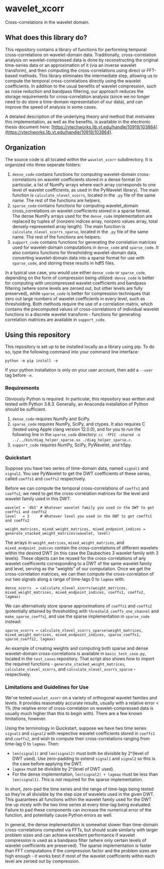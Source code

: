 # wavelet_xcorr
Cross-correlations in the wavelet domain.

## What does this library do?

This repository contains a library of functions for performing temporal cross-correlations on wavelet-domain data. Traditionally, cross-correlation analysis on wavelet-compressed data is done by reconstructing the original time-series data or an approximation of it (via an inverse wavelet transform), and then computing the cross-correlations using direct or FFT-based methods. This library eliminates the intermediate step, allowing us to compute the temporal cross-correlations directly using the wavelet coefficients. In addition to the usual benefits of wavelet compression, such as noise reduction and bandpass filtering, our approach reduces the storage requirements for cross-correlation analysis (since we no longer need to do store a time-domain representation of our data), and can improve the speed of analysis in some cases.

A detailed description of the underlying theory and method that motivates this implementation, as well as the benefits, is available in the electronic thesis document here: [https://vtechworks.lib.vt.edu/handle/10919/103864](https://vtechworks.lib.vt.edu/handle/10919/103864).

## Organization

The source code is all located within the `wavelet_xcorr` subdirectory. It is organized into three seperate folders:

1. `dense_code` contains functions for computing wavelet-domain cross-correlations on wavelet coefficients stored in a dense format (in particular, a list of NumPy arrays where each array corresponds to one level of wavelet coefficients, as used in the PyWavelet library). The main function is `calculate_nlevel_xcorrs`, located in the `.py` file of the same name. The rest of the functions are helpers.
2. `sparse_code` contains functions for computing wavelet_domain cross_correlations on wavelet coefficients stored in a sparse format. The dense NumPy arrays used for the `dense_code` implementation are replaced by tuples of (nonzero indices array, nonzero values array, total densely-represented array length). The main function is `calculate_nlevel_xcorrs_sparse`, located in the `.py` file of the same name. The rest of the functions are helpers.
3. `support_code` contains functions for generating the correlation matrices used for wavelet-domain computations in `dense_code` and `sparse_code`. It also contains functions for thresholding wavelet-domain data, converting wavelet-domain data into a sparse format for use with `sparse_code`, and storing these results in hdf5 files.

In a typical use case, you would use either `dense_code` or `sparse_code`, depending on the form of compression being utilized: `dense_code` is better for computing with uncompressed wavelet coefficients and bandpass filtering (where some levels are zeroed out, but other levels are fully preserved), while `sparse_code` is better for compression techniques that zero out large numbers of wavelet coefficients in every level, such as thresholding. Both methods require the use of a correlation matrix, which contains the precomputed values of cross-correlations of individual wavelet functions in a discrete wavelet transform - functions for generating correlation matrices are available in `support_code`.

## Using this repository

This repository is set up to be installed locally as a library using pip. To do so, type the following command into your command line interface:

`python -m pip install -e`

If your python installation is only on your user account, then add a `--user` tag before `-e`.

### Requirements

Obviously Python is required. In particular, this repository was written and tested with Python 3.8.3. Generally, an Anaconda installation of Python should be sufficient.

1. `dense_code` requires NumPy and SciPy.
2. `sparse_code` requires NumPy, SciPy, and ctypes. It also requires C (tested using Apple clang version 12.0.0), and for you to run the following line in the `sparse_code` directory: `cc -fPIC -shared -o ../../bin/diag_helper_sparse.so ./diag_helper_sparse.c`.
3. `support_code` requires NumPy, SciPy, PyWavelet, and h5py.

### Quickstart

Suppose you have two series of time-domain data, named `signal1` and `signal2`. You use PyWavelet to get the DWT coefficients of these series, called `coeffs1` and `coeffs2` respectively.

Before we can compute the temporal cross-correlations of `coeffs1` and `coeffs2`, we need to get the cross-correlation matrices for the level and wavelet family used in this DWT:

```
wavelet = 'db3' # Whatever wavelet family you used in the DWT to get coeffs1 and coeffs2
level   = 3     # Whatever level you used in the DWT to get coeffs1 and coeffs2

weight_matrices, mixed_weight_matrices, mixed_endpoint_indices = generate_stacked_weight_matrices(wavelet, level)
```

The arrays in `weight_matrices`, `mixed_weight_matrices`, and `mixed_endpoint_indices` contain the cross-correlations of different wavelets within the desired DWT (in this case the Daubechies 3 wavelet family with 3 levels). These objects can be reused for the cross-correlations of any wavelet coefficients corresponding to a DWT of the same wavelet family and level, serving as the "weights" of our computation. Once we get the cross-correlation matrices, we can then compute the cross-correlation of our two signals along a range of time-lags 0 to `lagmax` with:

```
dense_xcorrs  = calculate_nlevel_xcorrs(weight_matrices, mixed_weight_matrices, mixed_endpoint_indices, coeffs1, coeffs2, lagmax)
```

We can alternatively store sparse approximations of `coeffs1` and `coeffs2` (potentially attained by thresholding with `threshold_coeffs_one_channel` and `make_sparse_coeffs`), and use the sparse implementation in `sparse_code` instead:

```
sparse_xcorrs = calculate_nlevel_xcorrs_sparse(weight_matrices, mixed_weight_matrices, mixed_endpoint_indices, sparse_coeffs1, sparse_coeffs2, lagmax)
```

An example of creating weights and computing both sparse and dense wavelet-domain cross-correlations is available in `basic_test_case.py`, located in the `test_cases` repository. That script also shows how to import the required functions - `generate_stacked_weight_matrices`, `calculate_nlevel_xcorrs`, and `calculate_nlevel_xcorrs_sparse` - respectively.

### Limitations and Guidelines for Use

We've tested `wavelet_xcorr` on a variety of orthogonal wavelet families and levels. It provides reasonably accurate results, usually with a relative error < 1% (the relative error of cross-correlation on wavelet-compressed data is usually much higher than this to begin with). There are a few known limitations, however.

Using the terminology in Quickstart, suppose we have two time series `signal1` and `signal2` with respective wavelet coefficients stored in `coeffs1` and `coeffs2`, and wish to compute their cross-correlations ranging from time-lag 0 to `lagmax`. Then:

- `len(signal1)` and `len(signal2)` must both be divisible by 2^(level of DWT used). Use zero-padding to extend `signal1` and `signal2` so this is the case before applying the DWT.
- `lagmax` must be divisible by 2^(level of DWT used).
- For the dense implementation, `len(signal2) + lagmax` must be less than `len(signal1)`. This is *not* required for the sparse implementation.

In short, zero-pad the time series and the range of time-lags being tested so they're all divisible by the step size of wavelets used in the given DWT. This guarantees all functions within the wavelet family used for the DWT line up nicely with the two time series at every time-lag being evaluated. Failure to pad these components can increase the numerical error of the function, and potentially cause Python errors as well.

In general, the dense implementation is somewhat slower than time-domain cross-correlations computed via FFTs, but should scale similarly with larger problem sizes and can achieve excellent performance if wavelet compression is used as a bandpass filter (where only certain levels of wavelet coefficients are preserved). The sparse implementation is faster than FFT computations if the compression factor and the problem sizes are high enough - it works best if most of the wavelet coefficients within each level are zeroed out by compression.


